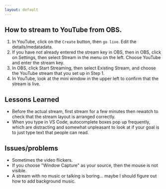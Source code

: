 ```yaml
--- 
layout: default
--- 
```


## How to stream to YouTube from OBS.  
1) In YouTube, click on the `Create` button, then `go live`. Edit the details/medatadata. 
2) If you have not already entered the stream key in OBS, then in OBS, click on Settings, then select Stream in the menu on the left. Choose YouTube and enter the stream key. 
3) In OBS, click Start Streaming, then select Existing Stream, and choose the YouTube stream that you set up in Step 1. 
4) In YouTube, look at the mini window in the upper left to confirm that the stream is live. 

## Lessons Learned 

* Before the actual stream, first stream for a few minutes then rewatch to check that the stream layout is arranged correctly. 
* When you type in VS Code, autocomplete boxes pop up frequently, which are distracting and somewhat unpleasant to look at if your goal is to just type text that people can read. 

## Issues/problems 

* Sometimes the video flickers. 
* If you choose "Window Capture" as your source, then the mouse is not visible. 
* A stream with no music or talking is boring... maybe I should figure out how to add background music. 
